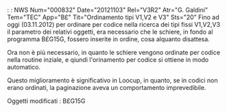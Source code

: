  :  : NWS Num="000832" Date="20121103" Rel="V3R2" Atr="G. Galdini" Tem="TEC" App="B£" Tit="Ordinamento tipi V1,V2 e V3" Sts="20"
Fino ad oggi (03.11.2012) per ordinare per codice nella ricerca dei tipi fissi V1,V2,V3 il parametro
dei relativi oggetti, era necessario che le schiere, in fondo al programma B£G15G, fossero inserite
in ordine, cosa alquanto disattesa.

Ora non è più necessario, in quanto le schiere vengono ordinate per codice nella routine inziale, e
qiundi l'orinamento per codice si ottiene in modo automatico.

Questo miglioramento è significativo in Loocup, in quanto, se in codici non erano ordinati, la paginazione aveva un comportamento imprevedibile.

Oggetti modificati : 
B£G15G
